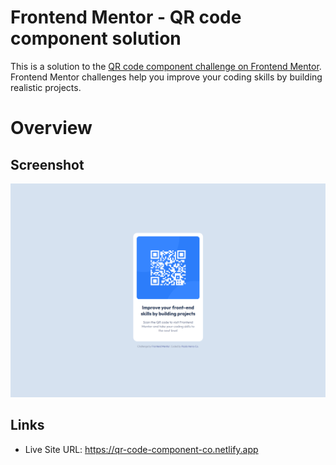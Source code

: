 # Frontend Mentor - QR code component solution

This is a solution to the [QR code component challenge on Frontend Mentor](https://www.frontendmentor.io/challenges/qr-code-component-iux_sIO_H). Frontend Mentor challenges help you improve your coding skills by building realistic projects.

# Overview

## Screenshot

![](./assets/images/qr-code-component-co.netlify.app_.png)

## Links

- Live Site URL: https://qr-code-component-co.netlify.app
